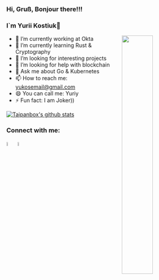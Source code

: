 ### Hi, Gruß, Bonjour there!!!
### I`m Yurii Kostiuk👋

<img align="right" src="https://raw.githubusercontent.com/abhisheknaiidu/abhisheknaiidu/master/code.gif" width="40%"/>

- 🔭 I’m currently working at Okta
- 🌱 I’m currently learning Rust & Cryptography
- 👯 I’m looking for interesting projects
- 🤔 I’m looking for help with blockchain
- 💬 Ask me about Go & Kubernetes
- 📫 How to reach me: yukosemail@gmail.com
- 😄 You can call me: Yuriy
- ⚡ Fun fact: I am Joker))

[![Taipanbox's github stats](https://github-readme-stats.vercel.app/api?username=taipanbox&count_private=true&show_icons=true&theme=radical&include_all_commits=true)](https://github.com/taipanbox/my_score)

### Connect with me:

[<img src="https://img.icons8.com/color/48/000000/twitter.png" width="5%"/>](https://twitter.com/yukostyuk) [<img src="https://img.icons8.com/color/48/000000/linkedin.png" width="5%"/>](https://www.linkedin.com/in/yuriy-kostyuk-778900ab/) 

